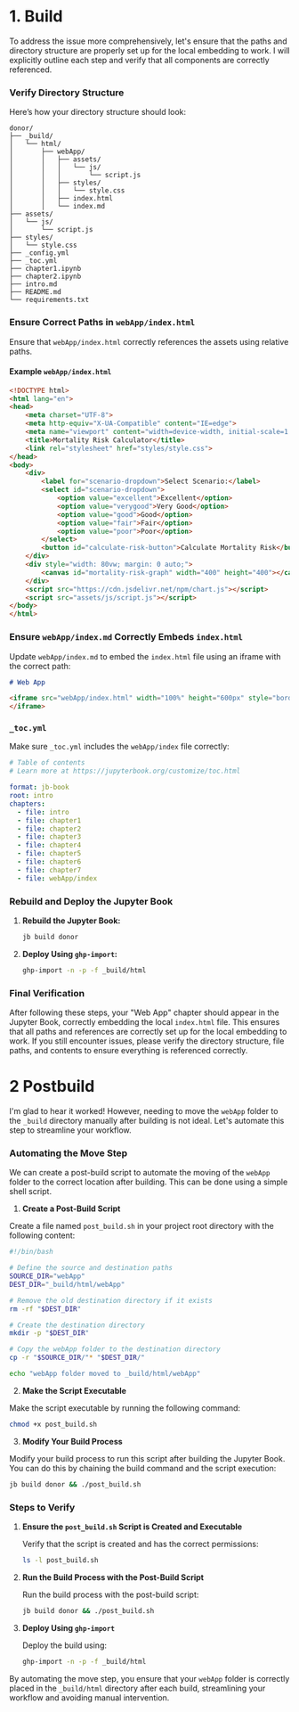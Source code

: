 # 1. Build

To address the issue more comprehensively, let's ensure that the paths and directory structure are properly set up for the local embedding to work. I will explicitly outline each step and verify that all components are correctly referenced.

### Verify Directory Structure

Here’s how your directory structure should look:

```
donor/
├── _build/
│   └── html/
│       ├── webApp/
│       │   ├── assets/
│       │   │   └── js/
│       │   │       └── script.js
│       │   ├── styles/
│       │   │   └── style.css
│       │   ├── index.html
│       │   └── index.md
├── assets/
│   └── js/
│       └── script.js
├── styles/
│   └── style.css
├── _config.yml
├── _toc.yml
├── chapter1.ipynb
├── chapter2.ipynb
├── intro.md
├── README.md
└── requirements.txt
```

### Ensure Correct Paths in `webApp/index.html`

Ensure that `webApp/index.html` correctly references the assets using relative paths. 

#### Example `webApp/index.html`
```html
<!DOCTYPE html>
<html lang="en">
<head>
    <meta charset="UTF-8">
    <meta http-equiv="X-UA-Compatible" content="IE=edge">
    <meta name="viewport" content="width=device-width, initial-scale=1.0">
    <title>Mortality Risk Calculator</title>
    <link rel="stylesheet" href="styles/style.css">
</head>
<body>
    <div>
        <label for="scenario-dropdown">Select Scenario:</label>
        <select id="scenario-dropdown">
            <option value="excellent">Excellent</option>
            <option value="verygood">Very Good</option>
            <option value="good">Good</option>
            <option value="fair">Fair</option>
            <option value="poor">Poor</option>
        </select>
        <button id="calculate-risk-button">Calculate Mortality Risk</button>
    </div>
    <div style="width: 80vw; margin: 0 auto;">
        <canvas id="mortality-risk-graph" width="400" height="400"></canvas>
    </div>
    <script src="https://cdn.jsdelivr.net/npm/chart.js"></script>
    <script src="assets/js/script.js"></script>
</body>
</html>
```

### Ensure `webApp/index.md` Correctly Embeds `index.html`

Update `webApp/index.md` to embed the `index.html` file using an iframe with the correct path:

```markdown
# Web App

<iframe src="webApp/index.html" width="100%" height="600px" style="border:none;">
</iframe>
```

### `_toc.yml`

Make sure `_toc.yml` includes the `webApp/index` file correctly:

```yaml
# Table of contents
# Learn more at https://jupyterbook.org/customize/toc.html

format: jb-book
root: intro
chapters:
  - file: intro
  - file: chapter1
  - file: chapter2
  - file: chapter3
  - file: chapter4
  - file: chapter5
  - file: chapter6
  - file: chapter7
  - file: webApp/index
```

### Rebuild and Deploy the Jupyter Book

1. **Rebuild the Jupyter Book:**
   ```sh
   jb build donor
   ```

2. **Deploy Using `ghp-import`:**
   ```sh
   ghp-import -n -p -f _build/html
   ```

### Final Verification

After following these steps, your "Web App" chapter should appear in the Jupyter Book, correctly embedding the local `index.html` file. This ensures that all paths and references are correctly set up for the local embedding to work. If you still encounter issues, please verify the directory structure, file paths, and contents to ensure everything is referenced correctly.

# 2 Postbuild

I'm glad to hear it worked! However, needing to move the `webApp` folder to the `_build` directory manually after building is not ideal. Let's automate this step to streamline your workflow.

### Automating the Move Step

We can create a post-build script to automate the moving of the `webApp` folder to the correct location after building. This can be done using a simple shell script.

1. **Create a Post-Build Script**

Create a file named `post_build.sh` in your project root directory with the following content:

```sh
#!/bin/bash

# Define the source and destination paths
SOURCE_DIR="webApp"
DEST_DIR="_build/html/webApp"

# Remove the old destination directory if it exists
rm -rf "$DEST_DIR"

# Create the destination directory
mkdir -p "$DEST_DIR"

# Copy the webApp folder to the destination directory
cp -r "$SOURCE_DIR/"* "$DEST_DIR/"

echo "webApp folder moved to _build/html/webApp"
```

2. **Make the Script Executable**

Make the script executable by running the following command:

```sh
chmod +x post_build.sh
```

3. **Modify Your Build Process**

Modify your build process to run this script after building the Jupyter Book. You can do this by chaining the build command and the script execution:

```sh
jb build donor && ./post_build.sh
```

### Steps to Verify

1. **Ensure the `post_build.sh` Script is Created and Executable**

   Verify that the script is created and has the correct permissions:

   ```sh
   ls -l post_build.sh
   ```

2. **Run the Build Process with the Post-Build Script**

   Run the build process with the post-build script:

   ```sh
   jb build donor && ./post_build.sh
   ```

3. **Deploy Using `ghp-import`**

   Deploy the build using:

   ```sh
   ghp-import -n -p -f _build/html
   ```

By automating the move step, you ensure that your `webApp` folder is correctly placed in the `_build/html` directory after each build, streamlining your workflow and avoiding manual intervention.